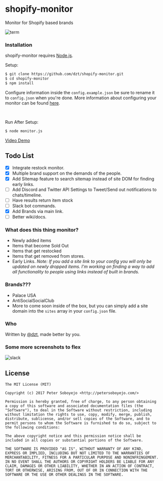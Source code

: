 # shopify-monitor
Monitor for Shopify based brands

![term](http://i.imgur.com/baiwk9f.png)

### Installation

shopify-monitor requires [Node.js](http://nodejs.org/).

Setup:

```sh
$ git clone https://github.com/dzt/shopify-monitor.git
$ cd shopify-monitor
$ npm install
```

Configure information inside the `config.example.json` be sure to rename it to `config.json` when you're done. More information about configuring your monitor can be found <a href="https://github.com/dzt/shopify-monitor/wiki/Configuring-your-monitor">here</a>.

<br>

Run After Setup:

```sh
$ node monitor.js
```

<a href="https://www.youtube.com/watch?v=oirJnCmtfQY&feature=youtu.be">Video Demo</a>

## Todo List
- [x] Integrate restock monitor.
- [x] Multiple brand support on the demands of the people.
- [x] Add Sitemap feature to search sitemap instead of site DOM for finding early links.
- [ ] Add Discord and Twitter API Settings to Tweet/Send out notifications to chats/timeline.
- [ ] Have results return item stock
- [ ] Slack bot commands.
- [x] Add Brands via main link.
- [ ] Better wiki/docs.

### What does this thing monitor?
- Newly added items
- Items that become Sold Out
- Items that get restocked
- Items that get removed from stores.
- Early Links.
*Note: If you add a site link to your config you will only be updated on newly dropped items. I'm working on finding a way to add all functionality to people using links instead of built in brands.*

### Brands???
- Palace USA
- AntiSocialSocialClub
- More to come soon inside of the box, but you can simply add a site domain into the `sites` array in your `config.json` file.

### Who

Written by <a href="http://petersoboyejo.com/">@dzt</a>, made better by you.

### Some more screenshots to flex

![slack](http://i.imgur.com/h7Jt0wT.png)

## License

```
The MIT License (MIT)

Copyright (c) 2017 Peter Soboyejo <http://petersoboyejo.com/>

Permission is hereby granted, free of charge, to any person obtaining a copy of this software and associated documentation files (the "Software"), to deal in the Software without restriction, including without limitation the rights to use, copy, modify, merge, publish, distribute, sublicense, and/or sell copies of the Software, and to permit persons to whom the Software is furnished to do so, subject to the following conditions:

The above copyright notice and this permission notice shall be included in all copies or substantial portions of the Software.

THE SOFTWARE IS PROVIDED "AS IS", WITHOUT WARRANTY OF ANY KIND, EXPRESS OR IMPLIED, INCLUDING BUT NOT LIMITED TO THE WARRANTIES OF MERCHANTABILITY, FITNESS FOR A PARTICULAR PURPOSE AND NONINFRINGEMENT. IN NO EVENT SHALL THE AUTHORS OR COPYRIGHT HOLDERS BE LIABLE FOR ANY CLAIM, DAMAGES OR OTHER LIABILITY, WHETHER IN AN ACTION OF CONTRACT, TORT OR OTHERWISE, ARISING FROM, OUT OF OR IN CONNECTION WITH THE SOFTWARE OR THE USE OR OTHER DEALINGS IN THE SOFTWARE.
```
